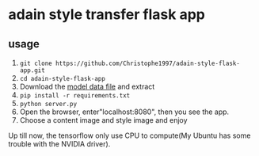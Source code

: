 # adain style transfer flask app #

## usage ##
1. `git clone https://github.com/Christophe1997/adain-style-flask-app.git`
2. `cd adain-style-flask-app`
3. Download the [model data file](https://pan.baidu.com/s/1Zzbv6KCZpQVECLN4bm34WQ) and extract
4. `pip install -r requirements.txt`
5. `python server.py`
6. Open the browser, enter"localhost:8080", then you see the app.
7. Choose a content image and style image and enjoy

Up till now, the tensorflow only use CPU to compute(My Ubuntu has some trouble with the NVIDIA driver).

